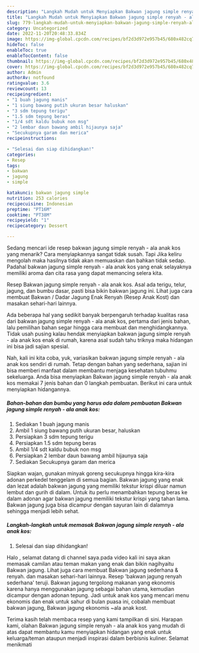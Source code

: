 ```yaml
---
description: "Langkah Mudah untuk Menyiapkan Bakwan jagung simple renyah - ala anak kosAnti Ribet"
title: "Langkah Mudah untuk Menyiapkan Bakwan jagung simple renyah - ala anak kosAnti Ribet"
slug: 779-langkah-mudah-untuk-menyiapkan-bakwan-jagung-simple-renyah-ala-anak-kosanti-ribet
category: Uncategorized
date: 2022-11-20T20:48:33.834Z
image: https://img-global.cpcdn.com/recipes/bf2d3d972e957b45/680x482cq70/bakwan-jagung-simple-renyah-ala-anak-kos-foto-resep-utama.jpg
hideToc: false
enableToc: true
enableTocContent: false
thumbnail: https://img-global.cpcdn.com/recipes/bf2d3d972e957b45/680x482cq70/bakwan-jagung-simple-renyah-ala-anak-kos-foto-resep-utama.jpg
cover: https://img-global.cpcdn.com/recipes/bf2d3d972e957b45/680x482cq70/bakwan-jagung-simple-renyah-ala-anak-kos-foto-resep-utama.jpg
author: Admin
authorAv: notfound
ratingvalue: 3.6
reviewcount: 13
recipeingredient:
- "1 buah jagung manis"
- "1 siung bawang putih ukuran besar haluskan"
- "3 sdm tepung terigu"
- "1.5 sdm tepung beras"
- "1/4 sdt kaldu bubuk non msg"
- "2 lembar daun bawang ambil hijaunya saja"
- "Secukupnya garam dan merica"
recipeinstructions:

- "Selesai dan siap dihidangkan!"
categories:
- Resep
tags:
- bakwan
- jagung
- simple

katakunci: bakwan jagung simple 
nutrition: 253 calories
recipecuisine: Indonesian
preptime: "PT16M"
cooktime: "PT38M"
recipeyield: "1"
recipecategory: Dessert

---
```



Sedang mencari ide resep bakwan jagung simple renyah - ala anak kos yang menarik? Cara menyiapkannya sangat tidak susah. Tapi Jika keliru mengolah maka hasilnya tidak akan memuaskan dan bahkan tidak sedap. Padahal bakwan jagung simple renyah - ala anak kos yang enak selayaknya memiliki aroma dan cita rasa yang dapat memancing selera kita.


Resep Bakwan jagung simple renyah - ala anak kos. Asal ada terigu, telur, jagung, dan bumbu dasar, pasti bisa bikin bakwan jagung ini. Lihat juga cara membuat Bakwan / Dadar Jagung Enak Renyah (Resep Anak Kost) dan masakan sehari-hari lainnya.

Ada beberapa hal yang sedikit banyak berpengaruh terhadap kualitas rasa dari bakwan jagung simple renyah - ala anak kos, pertama dari jenis bahan, lalu pemilihan bahan segar hingga cara membuat dan menghidangkannya. Tidak usah pusing kalau hendak menyiapkan bakwan jagung simple renyah - ala anak kos enak di rumah, karena asal sudah tahu triknya maka hidangan ini bisa jadi sajian spesial.


Nah, kali ini kita coba, yuk, variasikan bakwan jagung simple renyah - ala anak kos sendiri di rumah. Tetap dengan bahan yang sederhana, sajian ini bisa memberi manfaat dalam membantu menjaga kesehatan tubuhmu sekeluarga. Anda bisa menyiapkan Bakwan jagung simple renyah - ala anak kos memakai 7 jenis bahan dan 0 langkah pembuatan. Berikut ini cara untuk menyiapkan hidangannya.

<!--inarticleads1-->

##### Bahan-bahan dan bumbu yang harus ada dalam pembuatan Bakwan jagung simple renyah - ala anak kos:

1. Sediakan 1 buah jagung manis
1. Ambil 1 siung bawang putih ukuran besar, haluskan
1. Persiapkan 3 sdm tepung terigu
1. Persiapkan 1.5 sdm tepung beras
1. Ambil 1/4 sdt kaldu bubuk non msg
1. Persiapkan 2 lembar daun bawang ambil hijaunya saja
1. Sediakan Secukupnya garam dan merica


Siapkan wajan, gunakan minyak goreng secukupnya hingga kira-kira adonan perkedel tenggelam di semua bagian. Bakwan jagung yang enak dan lezat adalah bakwan jagung yang memiliki tekstur krispi diluar namun lembut dan gurih di dalam. Untuk itu perlu menambahkan tepung beras ke dalam adonan agar bakwan jagung memiliki tekstur krispi yang tahan lama. Bakwan jagung juga bisa dicampur dengan sayuran lain di dalamnya sehingga menjadi lebih sehat. 

<!--inarticleads2-->

##### Langkah-langkah untuk memasak Bakwan jagung simple renyah - ala anak kos:


1. Selesai dan siap dihidangkan!

Halo , selamat datang di channel saya.pada video kali ini saya akan memasak camilan atau teman makan yang enak dan bikin nagihyaitu Bakwan jagung. Lihat juga cara membuat Bakwan jagung sederhana &amp; renyah. dan masakan sehari-hari lainnya. Resep &#39;bakwan jagung renyah sederhana&#39; teruji. Bakwan jagung tergolong makanan yang ekonomis karena hanya menggunakan jagung sebagai bahan utama, kemudian dicampur dengan adonan tepung. Jadi untuk anak kos yang mencari menu ekonomis dan enak untuk sahur di bulan puasa ini, cobalah membuat bakwan jagung, Bakwan jagung ekonomis ~ala anak kost. 

Terima kasih telah membaca resep yang kami tampilkan di sini. Harapan kami, olahan Bakwan jagung simple renyah - ala anak kos yang mudah di atas dapat membantu kamu menyiapkan hidangan yang enak untuk keluarga/teman ataupun menjadi inspirasi dalam berbisnis kuliner. Selamat menikmati
